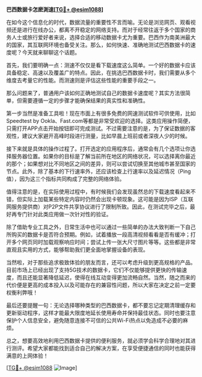 **巴西数据卡怎麽測速[[TG💪+ @esim1088](https://t.me/s/esim1088)]**

在如今这个信息化的时代，数据流量的重要性不言而喻。无论是浏览网页、观看视频还是进行在线办公，都离不开稳定的网络支持。而对于经常往返于多个国家的商务人士或旅行爱好者来说，选择合适的移动数据卡尤为重要。巴西作为南美洲最大的国家，其互联网环境也备受关注。那么，如何快速、准确地测试巴西数据卡的速度呢？今天就来聊聊这个话题。

首先，我们要明确一点：测速不仅仅是看下载速度这么简单。一个好的数据卡应该具备稳定、高速以及覆盖广的特点。因此，在挑选巴西数据卡时，我们需要从多个维度去考量它的性能。而测速则是评估这些性能的重要手段之一。

那么问题来了，普通用户该如何正确地测试自己的数据卡速度呢？其实方法很简单，但需要遵循一定的步骤才能确保结果的真实性和准确性。

第一步当然是准备工具啦！现在市面上有很多免费的网速测试软件可供使用，比如Speedtest by Ookla、Fast.com等都是非常受欢迎的选择。这类应用操作简便，只需打开APP点击开始按钮即可完成测试。不过需要注意的是，为了保证数据的客观性，建议大家避开高峰时段进行测量，比如早晨上班前或者深夜人少的时候。

接下来就是具体的操作过程了。打开选定的应用程序后，通常会有几个选项让你选择服务器位置。如果你的目标是了解当前所在地区的网络状况，可以选择离你最近的那个；如果想对比不同地区之间的差异，则可以尝试切换至其他城市甚至国家的节点。此外，除了基本的下行速率外，还应该检查上行速率以及延迟情况（Ping值），因为这三个指标共同构成了完整的网络体验。

值得注意的是，在实际使用过程中，有时候我们会发现虽然总的下载速度看起来不错，但实际上加载某些特定内容时仍然会出现卡顿现象。这可能是因为ISP（互联网服务提供商）对P2P文件共享协议进行了限制所致。因此，在测试完毕之后，最好再专门针对此类应用做一次针对性的验证。

除了借助专业工具之外，日常生活中也可以通过一些简单的办法大致判断一下自己所购买的数据卡是否符合预期。例如，试着播放一段高清视频看看是否有缓冲；打开多个网页同时加载观察响应时间；尝试上传一张大尺寸图片等等。这些都是非常直观且实用的方式，能够帮助我们更全面地掌握设备的表现。

当然啦，对于那些追求极致体验的朋友而言，还可以考虑升级到更高规格的产品。目前市场上已经出现了支持5G技术的数据卡，它们不仅能够提供更快的传输速度，而且还能显著降低延迟，使得在线互动变得更加流畅自然。当然，随之而来的代价便是更高的成本投入以及可能存在的兼容性问题，所以大家在决定之前一定要权衡利弊哦！

最后还要提醒一句：无论选择哪种类型的巴西数据卡，都不要忘记定期清理缓存和更新驱动程序，这样才能最大限度地延长使用寿命并保持最佳状态。同时也要注意保护个人信息安全，避免随意连接不可信的公共Wi-Fi热点以免造成不必要的麻烦。

总之，想要高效地利用巴西数据卡提供的便利服务，就必须学会科学合理地对其进行测评。希望大家都能找到适合自己的解决方案，在享受便捷通信的同时也能获得满意的上网体验！

[[TG💪+ @esim1088](https://t.me/s/esim1088) ![Image](https://i.postimg.cc/4NQfJmqS/Snipaste-2025-05-13-00-14-12.png)]